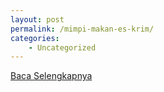 ```yaml
---
layout: post
permalink: /mimpi-makan-es-krim/
categories:
    - Uncategorized
---
```


[Baca Selengkapnya](/03)